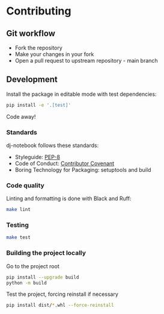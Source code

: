 # Contributing

## Git workflow

* Fork the repository
* Make your changes in your fork
* Open a pull request to upstream repository - main branch

## Development

Install the package in editable mode with test dependencies:

```bash
pip install -e '.[test]'
```

Code away!

### Standards

dj-notebook follows these standards:

- Styleguide: [PEP-8](https://peps.python.org/pep-0008/)
- Code of Conduct: [Contributor Covenant](https://www.contributor-covenant.org)
- Boring Technology for Packaging: setuptools and build

### Code quality

Linting and formatting is done with Black and Ruff:

```bash 
make lint
```

### Testing

```bash
make test
```

### Building the project locally

Go to the project root

```bash
pip install --upgrade build
python -m build
```

Test the project, forcing reinstall if necessary

```bash
pip install dist/*.whl --force-reinstall
```


